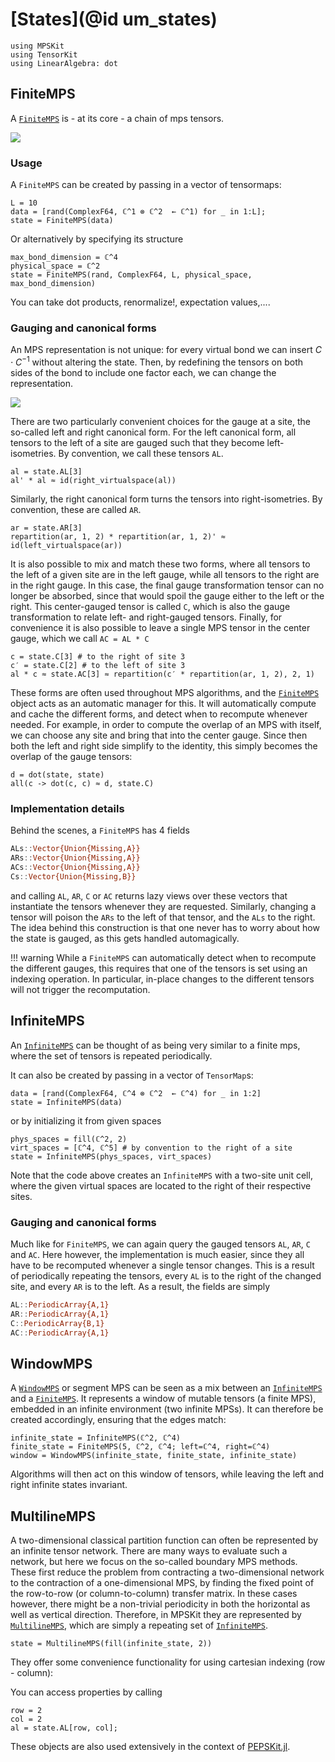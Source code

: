 # [States](@id um_states)

```@setup states
using MPSKit
using TensorKit
using LinearAlgebra: dot
```

## FiniteMPS

A [`FiniteMPS`](@ref) is - at its core - a chain of mps tensors.

![](finite_mps_definition.png)

### Usage

A `FiniteMPS` can be created by passing in a vector of tensormaps:

```@example states
L = 10
data = [rand(ComplexF64, ℂ^1 ⊗ ℂ^2  ← ℂ^1) for _ in 1:L];
state = FiniteMPS(data)
```

Or alternatively by specifying its structure

```@example states
max_bond_dimension = ℂ^4
physical_space = ℂ^2
state = FiniteMPS(rand, ComplexF64, L, physical_space, max_bond_dimension)
```

You can take dot products, renormalize!, expectation values,....

### Gauging and canonical forms

An MPS representation is not unique: for every virtual bond we can insert $C \cdot C^{-1}$ without altering the state.
Then, by redefining the tensors on both sides of the bond to include one factor each, we can change the representation.

![](mps_gauge_freedom.png)

There are two particularly convenient choices for the gauge at a site, the so-called left and right canonical form.
For the left canonical form, all tensors to the left of a site are gauged such that they become left-isometries.
By convention, we call these tensors `AL`.

```@example states
al = state.AL[3]
al' * al ≈ id(right_virtualspace(al))
```

Similarly, the right canonical form turns the tensors into right-isometries.
By convention, these are called `AR`.

```@example states
ar = state.AR[3]
repartition(ar, 1, 2) * repartition(ar, 1, 2)' ≈ id(left_virtualspace(ar))
```

It is also possible to mix and match these two forms, where all tensors to the left of a given site are in the left gauge, while all tensors to the right are in the right gauge.
In this case, the final gauge transformation tensor can no longer be absorbed, since that would spoil the gauge either to the left or the right.
This center-gauged tensor is called `C`, which is also the gauge transformation to relate left- and right-gauged tensors.
Finally, for convenience it is also possible to leave a single MPS tensor in the center gauge, which we call `AC = AL * C`

```@example states
c = state.C[3] # to the right of site 3
c′ = state.C[2] # to the left of site 3
al * c ≈ state.AC[3] ≈ repartition(c′ * repartition(ar, 1, 2), 2, 1)
```

These forms are often used throughout MPS algorithms, and the [`FiniteMPS`](@ref) object acts as an automatic manager for this.
It will automatically compute and cache the different forms, and detect when to recompute whenever needed.
For example, in order to compute the overlap of an MPS with itself, we can choose any site and bring that into the center gauge.
Since then both the left and right side simplify to the identity, this simply becomes the overlap of the gauge tensors:

```@example states
d = dot(state, state)
all(c -> dot(c, c) ≈ d, state.C)
```

### Implementation details

Behind the scenes, a `FiniteMPS` has 4 fields

```julia
ALs::Vector{Union{Missing,A}}
ARs::Vector{Union{Missing,A}}
ACs::Vector{Union{Missing,A}}
Cs::Vector{Union{Missing,B}}
```

and calling `AL`, `AR`, `C` or `AC` returns lazy views over these vectors that instantiate the tensors whenever they are requested.
Similarly, changing a tensor will poison the `ARs` to the left of that tensor, and the `ALs` to the right.
The idea behind this construction is that one never has to worry about how the state is gauged, as this gets handled automagically.

!!! warning
    While a `FiniteMPS` can automatically detect when to recompute the different gauges, this requires that one of the tensors is set using an indexing operation.
    In particular, in-place changes to the different tensors will not trigger the recomputation.

## InfiniteMPS

An [`InfiniteMPS`](@ref) can be thought of as being very similar to a finite mps, where the set of tensors is repeated periodically.

It can also be created by passing in a vector of `TensorMap`s:

```@example states
data = [rand(ComplexF64, ℂ^4 ⊗ ℂ^2  ← ℂ^4) for _ in 1:2]
state = InfiniteMPS(data)
```

or by initializing it from given spaces

```@example states
phys_spaces = fill(ℂ^2, 2)
virt_spaces = [ℂ^4, ℂ^5] # by convention to the right of a site
state = InfiniteMPS(phys_spaces, virt_spaces)
```

Note that the code above creates an `InfiniteMPS` with a two-site unit cell, where the given virtual spaces are located to the right of their respective sites.

### Gauging and canonical forms

Much like for `FiniteMPS`, we can again query the gauged tensors `AL`, `AR`, `C` and `AC`.
Here however, the implementation is much easier, since they all have to be recomputed whenever a single tensor changes.
This is a result of periodically repeating the tensors, every `AL` is to the right of the changed site, and every `AR` is to the left.
As a result, the fields are simply

```julia
AL::PeriodicArray{A,1}
AR::PeriodicArray{A,1}
C::PeriodicArray{B,1}
AC::PeriodicArray{A,1}
```

## WindowMPS

A [`WindowMPS`](@ref) or segment MPS can be seen as a mix between an [`InfiniteMPS`](@ref) and a [`FiniteMPS`](@ref).
It represents a window of mutable tensors (a finite MPS), embedded in an infinite environment (two infinite MPSs).
It can therefore be created accordingly, ensuring that the edges match:

```@example states
infinite_state = InfiniteMPS(ℂ^2, ℂ^4)
finite_state = FiniteMPS(5, ℂ^2, ℂ^4; left=ℂ^4, right=ℂ^4)
window = WindowMPS(infinite_state, finite_state, infinite_state)
```

Algorithms will then act on this window of tensors, while leaving the left and right infinite states invariant.

## MultilineMPS

A two-dimensional classical partition function can often be represented by an infinite tensor network.
There are many ways to evaluate such a network, but here we focus on the so-called boundary MPS methods.
These first reduce the problem from contracting a two-dimensional network to the contraction of a one-dimensional MPS, by finding the fixed point of the row-to-row (or column-to-column) transfer matrix.
In these cases however, there might be a non-trivial periodicity in both the horizontal as well as vertical direction.
Therefore, in MPSKit they are represented by [`MultilineMPS`](@ref), which are simply a repeating set of [`InfiniteMPS`](@ref).

```@example states
state = MultilineMPS(fill(infinite_state, 2))
```

They offer some convenience functionality for using cartesian indexing (row - column):

You can access properties by calling
```@example states
row = 2
col = 2
al = state.AL[row, col];
```

These objects are also used extensively in the context of [PEPSKit.jl](https://github.com/QuantumKitHub/PEPSKit.jl).

